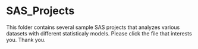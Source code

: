 # SAS_Projects
This folder contains several sample SAS projects that analyzes various datasets with different statisticaly models. Please click the file that interests you. Thank you.

